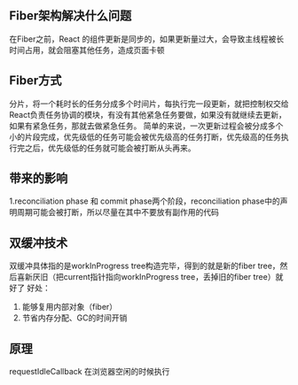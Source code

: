 ## Fiber架构解决什么问题
在Fiber之前，React 的组件更新是同步的，如果更新量过大，会导致主线程被长时间占用，就会阻塞其他任务，造成页面卡顿

## Fiber方式
分片，将一个耗时长的任务分成多个时间片，每执行完一段更新，就把控制权交给React负责任务协调的模块，有没有其他紧急任务要做，如果没有就继续去更新，如果有紧急任务，那就去做紧急任务。
简单的来说，一次更新过程会被分成多个小的片段完成，优先级低的任务可能会被优先级高的任务打断，优先级高的任务执行完之后，优先级低的任务就可能会被打断从头再来。

## 带来的影响
1.reconciliation phase 和 commit phase两个阶段，reconciliation phase中的声明周期可能会被打断，所以尽量在其中不要放有副作用的代码


## 双缓冲技术
双缓冲具体指的是workInProgress tree构造完毕，得到的就是新的fiber tree，然后喜新厌旧（把current指针指向workInProgress tree，丢掉旧的fiber tree）就好了
好处：
1. 能够复用内部对象（fiber）
2. 节省内存分配、GC的时间开销

## 原理
requestIdleCallback 在浏览器空闲的时候执行
